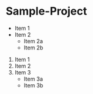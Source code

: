 # Sample-Project
* Item 1
* Item 2
   * Item 2a
   * Item 2b
 1. Item 1
 2. Item 2
 3. Item 3
    * Item 3a
    * Item 3b
